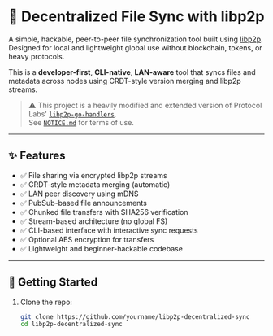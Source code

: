 # 🔁 Decentralized File Sync with libp2p

A simple, hackable, peer-to-peer file synchronization tool built using [libp2p](https://libp2p.io). Designed for local and lightweight global use without blockchain, tokens, or heavy protocols.

This is a **developer-first**, **CLI-native**, **LAN-aware** tool that syncs files and metadata across nodes using CRDT-style version merging and libp2p streams.

> ⚠️ This project is a heavily modified and extended version of Protocol Labs' [`libp2p-go-handlers`](https://github.com/protocol/launchpad-tutorials/tree/main/libp2p-go-handlers).  
> See [`NOTICE.md`](./NOTICE.md) for terms of use.

---

## ✨ Features

- ✅ File sharing via encrypted libp2p streams
- ✅ CRDT-style metadata merging (automatic)
- ✅ LAN peer discovery using mDNS
- ✅ PubSub-based file announcements
- ✅ Chunked file transfers with SHA256 verification
- ✅ Stream-based architecture (no global FS)
- ✅ CLI-based interface with interactive sync requests
- ✅ Optional AES encryption for transfers
- ✅ Lightweight and beginner-hackable codebase

---



## 🚀 Getting Started

1. Clone the repo:

   ```bash
   git clone https://github.com/yourname/libp2p-decentralized-sync
   cd libp2p-decentralized-sync
